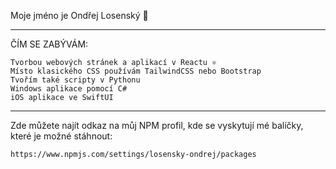 Moje jméno je Ondřej Losenský 👋

______________________________________________________
  ČÍM SE ZABÝVÁM:

    Tvorbou webových stránek a aplikací v Reactu ⚛️
    Místo klasického CSS používám TailwindCSS nebo Bootstrap
    Tvořím také scripty v Pythonu
    Windows aplikace pomocí C#
    iOS aplikace ve SwiftUI
  
______________________________________________________

Zde můžete najít odkaz na můj NPM profil, kde se vyskytují mé balíčky, které je možné stáhnout:
  
    https://www.npmjs.com/settings/losensky-ondrej/packages


